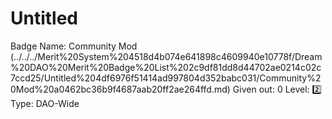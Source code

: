 # Untitled

Badge Name: Community Mod (../../../Merit%20System%204518d4b074e641898c4609940e10778f/Dream%20DAO%20Merit%20Badge%20List%202c9df81dd8d44702ae0214c02c7ccd25/Untitled%204df6976f51414ad997804d352babc031/Community%20Mod%20a0462bc36b9f4687aab20ff2ae264ffd.md)
Given out: 0
Level: 2️⃣
Type: DAO-Wide